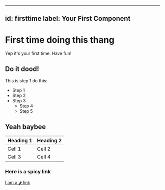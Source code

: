 -----
id: firsttime
label: Your First Component
-----
# First time doing this thang

Yep it's your first time. Have fun!

## Do it dood!

This is step 1 do this:

- Step 1
- Step 2
- Step 3
    - Step 4
    - Step 5

## Yeah baybee

| Heading 1 | Heading 2 |
|---|---|
| Cell 1 | Cell 2 |
| Cell 3 | Cell 4 |

### Here is a spicy link

[I am a 🌶️ link](http://github.com)